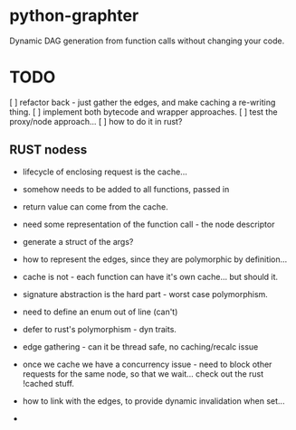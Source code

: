 # python-graphter
Dynamic DAG generation from function calls without changing your code. 


# TODO

 [ ] refactor back - just gather the edges, and make caching a re-writing thing.
 [ ] implement both bytecode and wrapper approaches. 
 [ ] test the proxy/node approach... 
 [ ] how to do it in rust? 


 ## RUST nodess

- lifecycle of enclosing request is the cache...
- somehow needs to be added to all functions, passed in
- return value can come from the cache. 
- need some representation of the function call - the node descriptor
- generate a struct of the args? 
- how to represent the edges, since they are polymorphic by definition...
- cache is not - each function can have it's own cache... but should it.
- signature abstraction is the hard part - worst case polymorphism.
- need to define an enum out of line (can't)
- defer to rust's polymorphism - dyn traits.

- edge gathering - can it be thread safe, no caching/recalc issue

- once we cache we have a concurrency issue - need to block other requests 
  for the same node, so that we wait... check out the rust !cached stuff.

- how to link with the edges, to provide dynamic invalidation when set...
- 
